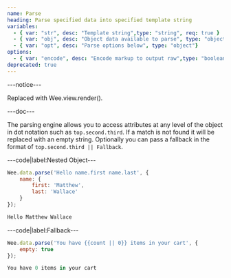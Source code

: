 ```yaml
---
name: Parse
heading: Parse specified data into specified template string
variables:
  - { var: "str", desc: "Template string",type: "string", req: true }
  - { var: "obj", desc: "Object data available to parse", type: "object", req: true}
  - { var: "opt", desc: "Parse options below", type: "object"}
options:
  - { var: "encode", desc: "Encode markup to output raw",type: "boolean", default: "false"}
deprecated: true
---
```


---notice---

Replaced with Wee.view.render().

---doc---

The parsing engine allows you to access attributes at any level of the object in dot notation such as ```top.second.third```. If a match is not found it will be replaced with an empty string. Optionally you can pass a fallback in the format of ```top.second.third || Fallback```.

---code|label:Nested Object---

```javascript
Wee.data.parse('Hello name.first name.last', {
	name: {
		first: 'Matthew',
		last: 'Wallace'
	}
});
```

```javascript
Hello Matthew Wallace
```

---code|label:Fallback---

```javascript
Wee.data.parse('You have {{count || 0}} items in your cart', {
	empty: true
});
```

```javascript
You have 0 items in your cart
```